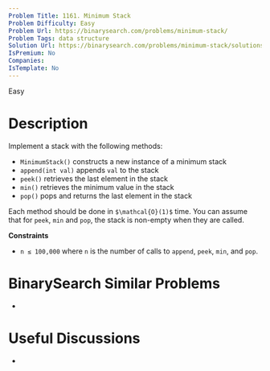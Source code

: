 ```yaml
---
Problem Title: 1161. Minimum Stack
Problem Difficulty: Easy
Problem Url: https://binarysearch.com/problems/minimum-stack/
Problem Tags: data structure
Solution Url: https://binarysearch.com/problems/minimum-stack/solutions/
IsPremium: No
Companies: 
IsTemplate: No
---
```


<span style="color: ;">Easy</span>

# Description

Implement a stack with the following methods:

- `MinimumStack()` constructs a new instance of a minimum stack
- `append(int val)` appends `val` to the stack
- `peek()` retrieves the last element in the stack
- `min()` retrieves the minimum value in the stack
- `pop()` pops and returns the last element in the stack

Each method should be done in `$\mathcal{O}(1)$` time. You can assume that for `peek`, `min` and `pop`, the stack is non-empty when they are called.

**Constraints**
- `n ≤ 100,000` where `n` is the number of calls to `append`, `peek`, `min`, and `pop`.

# BinarySearch Similar Problems

- []()

# Useful Discussions

- []()
